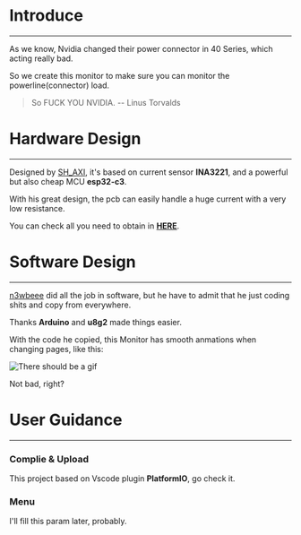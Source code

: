 # Introduce

---

As we know, Nvidia changed their power connector in 40 Series, which acting really bad.

So we create this monitor to make sure you can monitor the powerline(connector) load.

> So FUCK YOU NVIDIA. -- Linus Torvalds

# Hardware Design

---

Designed by <a href="https://github.com/SH-AXI" target="_blank"><text>SH_AXI<text/></a>, it's based on current sensor **INA3221**, and a powerful but also cheap MCU **esp32-c3**. 

With his great design, the pcb can easily handle a huge current with a very low resistance.

You can check all you need to obtain in [**HERE**](fill_link_here).

# Software Design

---

<a href="https://github.com/n3wbeee" target="_blank"><text>n3wbeee<text/></a> did all the job in software, but he have to admit that he just coding shits and copy from everywhere.

Thanks **Arduino** and **u8g2** made things easier.

With the code he copied, this Monitor has smooth anmations when changing pages, like this:

![There should be a gif]()

Not bad, right?

# User Guidance

---

### Complie & Upload

This project based on Vscode plugin **PlatformIO**, go check it.

### Menu

I'll fill this param later, probably.